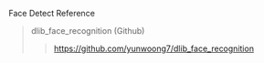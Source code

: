 Face Detect Reference
> dlib_face_recognition (Github)
>> https://github.com/yunwoong7/dlib_face_recognition